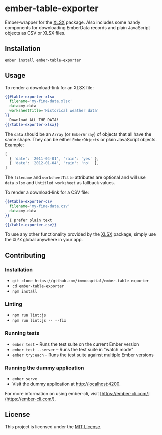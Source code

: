 # ember-table-exporter

Ember-wrapper for the [XLSX][npm-xlsx] package. Also includes some handy components for downloading EmberData records and plain JavaScript objects as CSV or XLSX files.

## Installation

```
ember install ember-table-exporter
```

## Usage

To render a download-link for an XLSX file:

```hbs
{{#table-exporter-xlsx
  filename='my-fine-data.xlsx'
  data=my-data
  worksheetTitle='Historical weather data'
}}
  Download ALL THE DATA!
{{/table-exporter-xlsx}}
```

The `data` should be an `Array` (or `EmberArray`) of objects that all have the same shape. They can be either `EmberObject`s or plain JavaScript objects. Example:

```js
[
  { 'date': '2011-04-01', 'rain': 'yes' },
  { 'date': '2012-01-04', 'rain': 'no'  },
]
```

The `filename` and `worksheetTitle` attributes are optional and will use `data.xlsx` and `Untitled worksheet` as fallback values.

To render a download-link for a CSV file:

```hbs
{{#table-exporter-csv
  filename='my-fine-data.csv'
  data=my-data
}}
  I prefer plain text
{{/table-exporter-csv}}
```

To use any other functionality provided by the [XLSX][npm-xlsx] package, simply use the `XLSX` global anywhere in your app.

[npm-xlsx]: https://www.npmjs.com/package/xlsx

## Contributing

### Installation

* `git clone https://github.com/immocapital/ember-table-exporter`
* `cd ember-table-exporter`
* `npm install`

### Linting

* `npm run lint:js`
* `npm run lint:js -- --fix`

### Running tests

* `ember test` – Runs the test suite on the current Ember version
* `ember test --server` – Runs the test suite in "watch mode"
* `ember try:each` – Runs the test suite against multiple Ember versions

### Running the dummy application

* `ember serve`
* Visit the dummy application at [http://localhost:4200](http://localhost:4200).

For more information on using ember-cli, visit [https://ember-cli.com/](https://ember-cli.com/).

## License

This project is licensed under the [MIT License](LICENSE.md).
